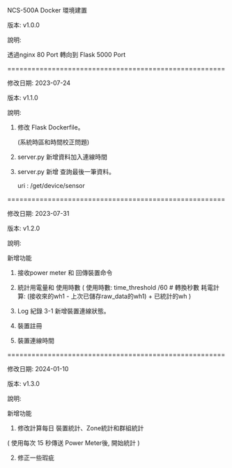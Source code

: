 NCS-500A Docker 環境建置

版本: v1.0.0

說明:

透過nginx 80 Port 轉向到 Flask 5000 Port

======================================================

修改日期: 2023-07-24

版本: v1.1.0

說明:

1. 修改 Flask Dockerfile。
   
   (系統時區和時間校正問題)

2. server.py 新增資料加入連線時間


3. server.py 新增 查詢最後一筆資料。

   uri : /get/device/sensor

======================================================

修改日期: 2023-07-31

版本: v1.2.0

說明:

新增功能

1. 接收power meter 和 回傳裝置命令

2. 統計用電量和 使用時數
(
  使用時數: time_threshold /60   # 轉換秒數
  耗電計算: (接收來的wh1 - 上次已儲存raw_data的wh1) + 已統計的wh
)

3. Log 紀錄
3-1 新增裝置連線狀態。

4. 裝置註冊

5. 裝置連線時間


======================================================


修改日期: 2024-01-10

版本: v1.3.0

說明:

新增功能


1. 修改計算每日 裝置統計、Zone統計和群組統計

( 使用每次 15 秒傳送 Power Meter後, 開始統計 )

2. 修正一些瑕疵

